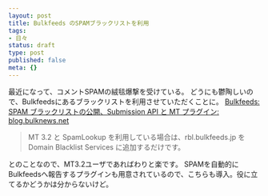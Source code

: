 ```yaml
---
layout: post
title: Bulkfeeds のSPAMブラックリストを利用
tags:
- 日々
status: draft
type: post
published: false
meta: {}
---
```

最近になって、コメントSPAMの絨毯爆撃を受けている。
どうにも鬱陶しいので、Bulkfeedsにあるブラックリストを利用させていただくことに。
<a title="Bulkfeeds: SPAM ブラックリストの公開、Submission API と MT プラグイン: blog.bulknews.net" href="http://blog.bulknews.net/mt/archives/001834.html">Bulkfeeds: SPAM ブラックリストの公開、Submission API と MT プラグイン: blog.bulknews.net</a>
<blockquote>
MT 3.2 と SpamLookup を利用している場合は、rbl.bulkfeeds.jp を Domain Blacklist Services に追加するだけです。
</blockquote>
とのことなので、MT3.2ユーザであればわりと楽です。
SPAMを自動的にBulkfeedsへ報告するプラグインも用意されているので、こちらも導入。役に立てるかどうかは分からないけど。

